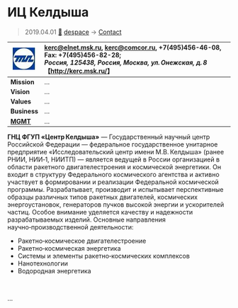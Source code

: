 # ИЦ Келдыша
> 2019.04.01 [🚀](../../index/index.md) [despace](../index.md) → [Contact](../contact.md)

|[![](../f/contact/i/ic_keldysh_logo1_thumb.webp)](../f/contact/i/ic_keldysh_logo1.webp)|<kerc@elnet.msk.ru>, <kerc@comcor.ru>, +7(495)456-46-08, Fax: +7(495)456-82-28;<br> *Россия, 125438, Россия, Москва, ул. Онежская, д. 8*<br> 【<http://kerc.msk.ru/>】|
|:--|:--|
|**Mission**|…|
|**Vision**|…|
|**Values**|…|
|**Business**|…|
|**[MGMT](../mgmt.md)**|…|

**ГНЦ ФГУП «Центр Келдыша»** — Государственный научный центр Российской Федерации — федеральное государственное унитарное предприятие «Исследовательский центр имени М.В. Келдыша» (ранее РНИИ, НИИ‑1, НИИТП) — является ведущей в России организацией в области ракетного двигателестроения и космической энергетики. Он входит в структуру Федерального космического агентства и активно участвует в формировании и реализации Федеральной космической программы. Разрабатывает, производит и испытывает перспективные образцы различных типов ракетных двигателей, космических энергоустановок, генераторов пучков высокой энергии и ускорителей частиц. Особое внимание уделяется качеству и надежности разрабатываемых изделий. Основные направления научно‑производственной деятельности:

   - Ракетно‑космическое двигателестроение
   - Ракетно‑космическая энергетика
   - Системы и элементы ракетно‑космических комплексов
   - Нанотехнологии
   - Водородная энергетика


<p style="page-break-after:always"> </p>

…
